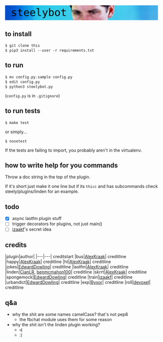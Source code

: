 ![banner](banner.png)

## to install  

```
$ git clone this
$ pip3 install --user -r requirements.txt
```

## to run
```
$ mv config.py.sample config.py
$ edit config.py
$ python3 steelybot.py
```
(`config.py` is in `.gitignore`)

## to run tests
```
$ make test
```
or simply...
```
$ nosetest
```

If the tests are failing to import, you probably aren't in the virtualenv.

## how to write help for you commands

Throw a doc string in the top of the plugin.

If it's short just make it one line but if its `thicc` and has subcommands check
steely/plugins/linden for an example.

## todo
- [x] async lastfm plugin stuff  
- [ ] trigger decorators for plugins, not just main()  
- [ ] [izaakf](https://github.com/izaakf)'s secret idea

## credits
|plugin|author|
|---|---| creditstart
|bus|[AlexKraak](https://github.com/AlexKraak)| creditline
|happy|[AlexKraak](https://github.com/AlexKraak)| creditline
|ht|[AlexKraak](https://github.com/AlexKraak)| creditline
|jokes|[EdwardDowling](https://github.com/EdwardDowling)| creditline
|lastfm|[AlexKraak](https://github.com/AlexKraak)| creditline
|linden|[CianLR](https://github.com/CianLR), [benmcmahon100](https://github.com/benmcmahon100)| creditline
|skrrt|[AlexKraak](https://github.com/AlexKraak)| creditline
|spongemock|[EdwardDowling](https://github.com/EdwardDowling)| creditline
|train|[izaakf](https://github.com/izaakf)| creditline
|urbandict|[EdwardDowling](https://github.com/EdwardDowling)| creditline
|exp|[Byxor](https://github.com/Byxor)| creditline
|roll|[devoxel](https://github.com/devoxel)| creditline

## q&a

- why the shit are some names camelCase? that's not pep8
  - the fbchat module uses them for some reason
- why the shit isn't the linden plugin working?
  - ~~:(~~
  - :)
